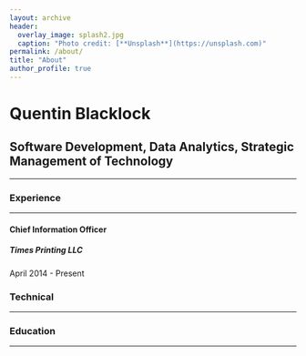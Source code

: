 ```yaml
---
layout: archive
header: 
  overlay_image: splash2.jpg
  caption: "Photo credit: [**Unsplash**](https://unsplash.com)"
permalink: /about/
title: "About"
author_profile: true
---
```


# Quentin Blacklock

## Software Development, Data Analytics, Strategic Management of Technology
_____

### Experience
_____

#### Chief Information Officer

##### Times Printing LLC

April 2014 - Present



### Technical
_____


### Education
_____